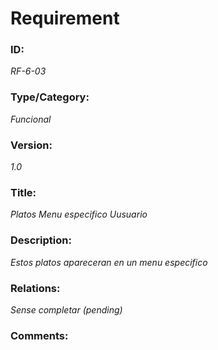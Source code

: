 # Requirement 
### ID: 
_RF-6-03_

### Type/Category: 
_Funcional_

### Version: 
_1.0_ 

### Title: 
_Platos Menu especifico Uusuario_

### Description: 
_Estos platos apareceran en un menu especifico_

### Relations: 
_Sense completar (pending)_ 

### Comments:
